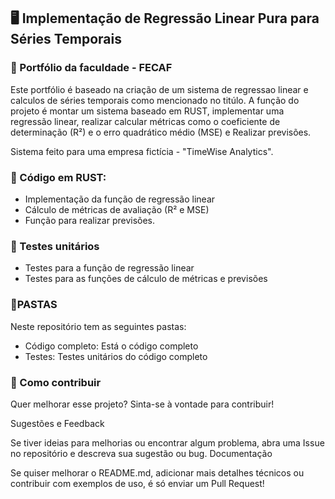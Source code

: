 ## 🖥️ Implementação de Regressão Linear Pura para Séries Temporais

### 📄 Portfólio da faculdade  - FECAF

Este portfólio é baseado na criação de um sistema de regressao linear e calculos de séries temporais como mencionado no titúlo. A função do projeto é montar um sistema baseado em RUST, implementar uma regressão linear, realizar calcular métricas como o coeficiente de determinação (R²) e o erro quadrático médio (MSE) e Realizar previsões.


Sistema feito para uma empresa fictícia - "TimeWise Analytics". 

### 📌 Código em RUST:

* Implementação da função de regressão linear
* Cálculo de métricas de avaliação (R² e MSE)
* Função para realizar previsões.

### 🚨 Testes unitários

* Testes para a função de regressão linear
* Testes para as funções de cálculo de métricas e previsões

### 📂PASTAS
Neste repositório tem as seguintes pastas:

* Código completo: Está o código completo
* Testes: Testes unitários do código completo

### 🤝 Como contribuir
Quer melhorar esse projeto? Sinta-se à vontade para contribuir!

Sugestões e Feedback

Se tiver ideias para melhorias ou encontrar algum problema, abra uma Issue no repositório e descreva sua sugestão ou bug.
Documentação

Se quiser melhorar o README.md, adicionar mais detalhes técnicos ou contribuir com exemplos de uso, é só enviar um Pull Request!
